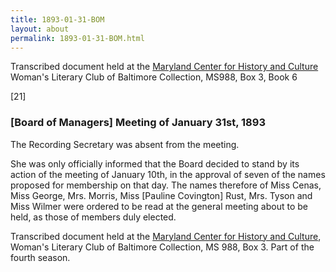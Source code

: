 ```yaml
---
title: 1893-01-31-BOM
layout: about
permalink: 1893-01-31-BOM.html
---
```

Transcribed document held at the [Maryland Center for History and Culture](http://mdhs.org/) Woman's Literary Club of Baltimore Collection, MS988, Box 3, Book 6

[21]

### [Board of Managers] Meeting of January 31st, 1893

The Recording Secretary was absent from the meeting.

She was only officially informed that the Board decided to stand by its action of the meeting of January 10th, in the approval of seven of the names proposed for membership on that day. The names therefore of Miss Cenas, Miss George, Mrs. Morris, Miss [Pauline Covington] Rust, Mrs. Tyson and Miss Wilmer were ordered to be read at the general meeting about to be held, as those of members duly elected.

Transcribed document held at the [Maryland Center for History and Culture](http://mdhs.org/), Woman's Literary Club of Baltimore Collection, MS 988, Box 3. Part of the fourth season.